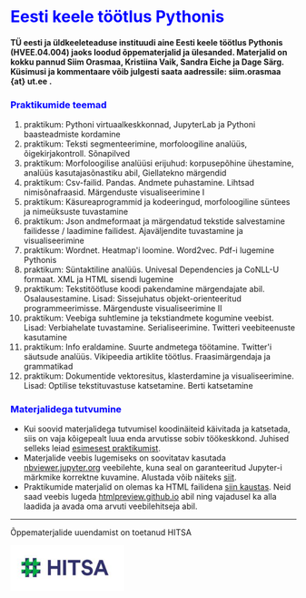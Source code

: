 <h1 style="color:blue"> Eesti keele töötlus Pythonis </h1>  

#### TÜ eesti ja üldkeeleteaduse instituudi aine Eesti keele töötlus Pythonis (HVEE.04.004) jaoks loodud õppematerjalid ja ülesanded. Materjalid on kokku pannud Siim Orasmaa, Kristiina Vaik, Sandra Eiche ja Dage Särg. Küsimusi ja kommentaare võib julgesti saata aadressile: siim.orasmaa {at} ut.ee .

<h3 style="color:blue">Praktikumide teemad</h3>

 1. praktikum: Pythoni virtuaalkeskkonnad, JupyterLab ja Pythoni baasteadmiste kordamine
 2. praktikum: Teksti segmenteerimine, morfoloogiline analüüs, õigekirjakontroll. Sõnapilved
 3. praktikum: Morfoloogilise analüüsi erijuhud: korpusepõhine ühestamine, analüüs kasutajasõnastiku abil, Giellatekno märgendid
 4. praktikum: Csv-failid. Pandas. Andmete puhastamine. Lihtsad nimisõnafraasid. Märgenduste visualiseerimine I
 5. praktikum: Käsureaprogrammid ja kodeeringud, morfoloogiline süntees ja nimeüksuste tuvastamine
 6. praktikum: Json andmeformaat ja märgendatud tekstide salvestamine failidesse / laadimine failidest. Ajaväljendite tuvastamine ja visualiseerimine
 7. praktikum: Wordnet. Heatmap'i loomine. Word2vec. Pdf-i lugemine Pythonis
 8. praktikum: Süntaktiline analüüs. Univesal Dependencies ja CoNLL-U formaat. XML ja HTML sisendi lugemine
 9. praktikum: Tekstitöötluse koodi pakendamine märgendajate abil. Osalausestamine. Lisad: Sissejuhatus objekt-orienteeritud programmeerimisse. Märgenduste visualiseerimine II
 10. praktikum: Veebiga suhtlemine ja tekstiandmete kogumine veebist. Lisad: Verbiahelate tuvastamine. Serialiseerimine. Twitteri veebiteenuste kasutamine
 11. praktikum: Info eraldamine. Suurte andmetega töötamine. Twitter'i säutsude analüüs. Vikipeedia artiklite töötlus. Fraasimärgendaja ja grammatikad
 12. praktikum: Dokumentide vektoresitus, klasterdamine ja visualiseerimine. Lisad: Optilise tekstituvastuse katsetamine. Berti katsetamine

<h3 style="color:blue">Materjalidega tutvumine</h3>

 * Kui soovid materjalidega tutvumisel koodinäiteid käivitada ja katsetada, siis on vaja kõigepealt luua enda arvutisse sobiv töökeskkond. Juhised selleks leiad [esimesest praktikumist](Praktikum1/praktikum_1_sissejuhatus.pdf).  
 * Materjalide veebis lugemiseks on soovitatav kasutada [nbviewer.jupyter.org](https://nbviewer.jupyter.org/) veebilehte, kuna seal on garanteeritud Jupyter-i märkmike korrektne kuvamine. Alustada võib näiteks [siit](https://nbviewer.jupyter.org/github/d009/EstNLP/tree/master/).
 * Praktikumide materjalid on olemas ka HTML failidena [siin kaustas](html). Neid saad veebis lugeda [htmlpreview.github.io](https://htmlpreview.github.io) abil ning vajadusel ka alla laadida ja avada oma arvuti veebilehitseja abil. 

---

Õppematerjalide uuendamist on toetanud HITSA

<img src="hitsa_logo.jpg" alt="HITSA logo" style="width:200px;"/>

 